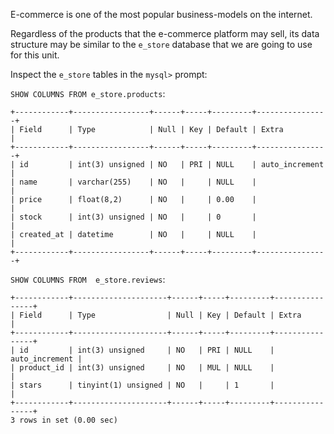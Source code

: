 E-commerce is one of the most popular business-models on the internet. 

Regardless of the products that the e-commerce platform may sell, its data structure may be similar to the `e_store` database that we are going to use for this unit. 

Inspect the `e_store` tables in the `mysql>` prompt:

`SHOW COLUMNS FROM e_store.products`:
```
+------------+-----------------+------+-----+---------+----------------+
| Field      | Type            | Null | Key | Default | Extra          |
+------------+-----------------+------+-----+---------+----------------+
| id         | int(3) unsigned | NO   | PRI | NULL    | auto_increment |
| name       | varchar(255)    | NO   |     | NULL    |                |
| price      | float(8,2)      | NO   |     | 0.00    |                |
| stock      | int(3) unsigned | NO   |     | 0       |                |
| created_at | datetime        | NO   |     | NULL    |                |
+------------+-----------------+------+-----+---------+----------------+
```

`SHOW COLUMNS FROM  e_store.reviews`:
```
+------------+---------------------+------+-----+---------+----------------+
| Field      | Type                | Null | Key | Default | Extra          |
+------------+---------------------+------+-----+---------+----------------+
| id         | int(3) unsigned     | NO   | PRI | NULL    | auto_increment |
| product_id | int(3) unsigned     | NO   | MUL | NULL    |                |
| stars      | tinyint(1) unsigned | NO   |     | 1       |                |
+------------+---------------------+------+-----+---------+----------------+
3 rows in set (0.00 sec)
```